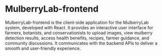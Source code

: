 # MulberryLab-frontend
MulberryLab-frontend is the client-side application for the MulberryLab system, developed with React. It provides an interactive user interface for farmers, botanists, and conservationists to upload images, view mulberry detection results, access health benefits, recipes, farmer guidance, and community discussions. It communicates with the backend APIs to deliver a smooth and user-friendly experience.
